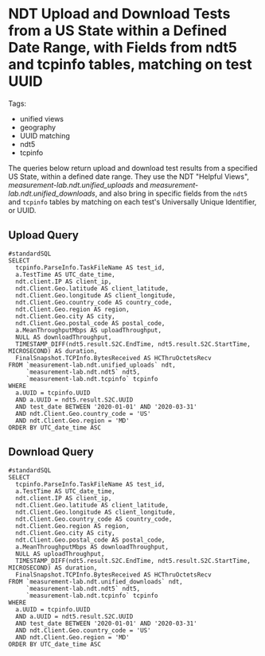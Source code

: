 # NDT Upload and Download Tests from a US State within a Defined Date Range, with Fields from ndt5 and tcpinfo tables, matching on test UUID

Tags:
- unified views
- geography
- UUID matching
- ndt5
- tcpinfo

The queries below return upload and download test results from a specified US State, within a defined date range. They use the NDT "Helpful Views", _measurement-lab.ndt.unified_uploads_ and _measurement-lab.ndt.unified_downloads_, and also bring in specific fields from the `ndt5` and `tcpinfo` tables by matching on each test's Universally Unique Identifier, or UUID.

## Upload Query
```~sql
#standardSQL
SELECT 
  tcpinfo.ParseInfo.TaskFileName AS test_id,  
  a.TestTime AS UTC_date_time,
  ndt.client.IP AS client_ip,
  ndt.Client.Geo.latitude AS client_latitude,
  ndt.Client.Geo.longitude AS client_longitude,
  ndt.Client.Geo.country_code AS country_code,
  ndt.Client.Geo.region AS region,
  ndt.Client.Geo.city AS city,
  ndt.Client.Geo.postal_code AS postal_code,
  a.MeanThroughputMbps AS uploadThroughput,
  NULL AS downloadThroughput,
  TIMESTAMP_DIFF(ndt5.result.S2C.EndTime, ndt5.result.S2C.StartTime, MICROSECOND) AS duration,
  FinalSnapshot.TCPInfo.BytesReceived AS HCThruOctetsRecv
FROM `measurement-lab.ndt.unified_uploads` ndt,
     `measurement-lab.ndt.ndt5` ndt5,
     `measurement-lab.ndt.tcpinfo` tcpinfo
WHERE
  a.UUID = tcpinfo.UUID
  AND a.UUID = ndt5.result.S2C.UUID
  AND test_date BETWEEN '2020-01-01' AND '2020-03-31'
  AND ndt.Client.Geo.country_code = 'US'
  AND ndt.Client.Geo.region = 'MD'
ORDER BY UTC_date_time ASC
```

## Download Query
```~sql
#standardSQL
SELECT 
  tcpinfo.ParseInfo.TaskFileName AS test_id,  
  a.TestTime AS UTC_date_time,
  ndt.client.IP AS client_ip,
  ndt.Client.Geo.latitude AS client_latitude,
  ndt.Client.Geo.longitude AS client_longitude,
  ndt.Client.Geo.country_code AS country_code,
  ndt.Client.Geo.region AS region,
  ndt.Client.Geo.city AS city,
  ndt.Client.Geo.postal_code AS postal_code,
  a.MeanThroughputMbps AS downloadThroughput,
  NULL AS uploadThroughput,
  TIMESTAMP_DIFF(ndt5.result.S2C.EndTime, ndt5.result.S2C.StartTime, MICROSECOND) AS duration,
  FinalSnapshot.TCPInfo.BytesReceived AS HCThruOctetsRecv
FROM `measurement-lab.ndt.unified_downloads` ndt,
     `measurement-lab.ndt.ndt5` ndt5,
     `measurement-lab.ndt.tcpinfo` tcpinfo
WHERE
  a.UUID = tcpinfo.UUID
  AND a.UUID = ndt5.result.S2C.UUID
  AND test_date BETWEEN '2020-01-01' AND '2020-03-31'
  AND ndt.Client.Geo.country_code = 'US'
  AND ndt.Client.Geo.region = 'MD'
ORDER BY UTC_date_time ASC
```

